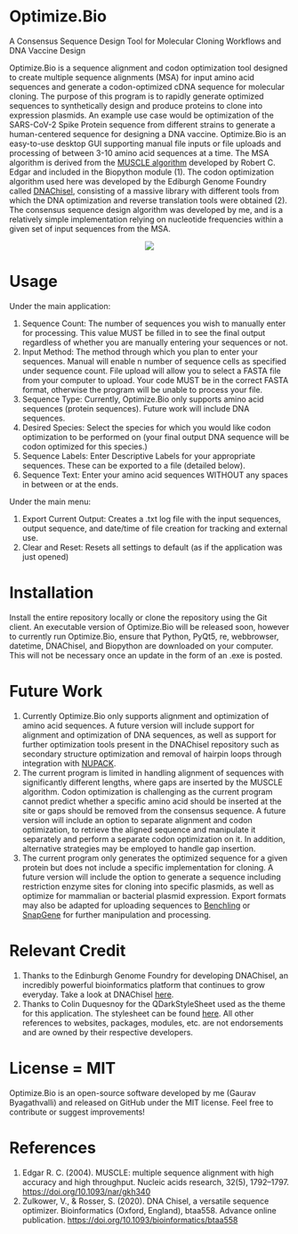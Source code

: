 # Optimize.Bio
A Consensus Sequence Design Tool for Molecular Cloning Workflows and DNA Vaccine Design

Optimize.Bio is a sequence alignment and codon optimization tool designed to create multiple sequence alignments (MSA) for input amino acid sequences and generate a codon-optimized cDNA sequence for molecular cloning. The purpose of this program is to rapidly generate optimized sequences to synthetically design and produce proteins to clone into expression plasmids. An example use case would be optimization of the SARS-CoV-2 Spike Protein sequence from different strains to generate a human-centered sequence for designing a DNA vaccine. Optimize.Bio is an easy-to-use desktop GUI supporting manual file inputs or file uploads and processing of between 3-10 amino acid sequences at a time. The MSA algorithm is derived from the [MUSCLE algorithm](https://biopython.org/docs/dev/api/Bio.Align.Applications.html) developed by Robert C. Edgar and included in the Biopython module (1). The codon optimization algorithm used here was developed by the Ediburgh Genome Foundry called [DNAChisel](https://github.com/Edinburgh-Genome-Foundry/DnaChisel), consisting of a massive library with different tools from which the DNA optimization and reverse translation tools were obtained (2). The consensus sequence design algorithm was developed by me, and is a relatively simple implementation relying on nucleotide frequencies within a given set of input sequences from the MSA. 

<p align="center">
  <img src="https://i.imgur.com/iXgN8dn.gif" />
</p>

# Usage
Under the main application:
1) Sequence Count: The number of sequences you wish to manually enter for processing. This value MUST be filled in to see the final output regardless of whether you are manually entering your sequences or not.
2) Input Method: The method through which you plan to enter your sequences. Manual will enable n number of sequence cells as specified under sequence count. File upload will allow you to select a FASTA file from your computer to upload. Your code MUST be in the correct FASTA format, otherwise the program will be unable to process your file.
3) Sequence Type: Currently, Optimize.Bio only supports amino acid sequences (protein sequences). Future work will include DNA sequences.
4) Desired Species: Select the species for which you would like codon optimization to be performed on (your final output DNA sequence will be codon optimized for this species.)
5) Sequence Labels: Enter Descriptive Labels for your appropriate sequences. These can be exported to a file (detailed below).
6) Sequence Text: Enter your amino acid sequences WITHOUT any spaces in between or at the ends. 

Under the main menu:
1) Export Current Output: Creates a .txt log file with the input sequences, output sequence, and date/time of file creation for tracking and external use.
2) Clear and Reset: Resets all settings to default (as if the application was just opened)

# Installation
Install the entire repository locally or clone the repository using the Git client. An executable version of Optimize.Bio will be released soon, however to currently run Optimize.Bio, ensure that Python, PyQt5, re, webbrowser, datetime, DNAChisel, and Biopython are downloaded on your computer. This will not be necessary once an update in the form of an .exe is posted. 


# Future Work
1) Currently Optimize.Bio only supports alignment and optimization of amino acid sequences. A future version will include support for alignment and optimization of DNA sequences, as well as support for further optimization tools present in the DNAChisel repository such as secondary structure optimization and removal of hairpin loops through integration with [NUPACK](http://www.nupack.org).
2) The current program is limited in handling alignment of sequences with significantly different lengths, where gaps are inserted by the MUSCLE algorithm. Codon optimization is challenging as the current program cannot predict whether a specific amino acid should be inserted at the site or gaps should be removed from the consensus sequence. A future version will include an option to separate alignment and codon optimization, to retrieve the aligned sequence and manipulate it separately and perform a separate codon optimization on it. In addition, alternative strategies may be employed to handle gap insertion.
3) The current program only generates the optimized sequence for a given protein but does not include a specific implementation for cloning. A future version will include the option to generate a sequence including restriction enzyme sites for cloning into specific plasmids, as well as optimize for mammalian or bacterial plasmid expression. Export formats may also be adapted for uploading sequences to [Benchling](https://www.benchling.com) or [SnapGene](https://www.snapgene.com) for further manipulation and processing.

# Relevant Credit
1) Thanks to the Edinburgh Genome Foundry for developing DNAChisel, an incredibly powerful bioinformatics platform that continues to grow everyday. Take a look at DNAChisel [here](https://github.com/Edinburgh-Genome-Foundry/DnaChisel).
2) Thanks to Colin Duquesnoy for the QDarkStyleSheet used as the theme for this application. The stylesheet can be found [here](https://github.com/ColinDuquesnoy/QDarkStyleSheet/blob/master/qdarkstyle/style.qss).
All other references to websites, packages, modules, etc. are not endorsements and are owned by their respective developers.

# License = MIT
Optimize.Bio is an open-source software developed by me (Gaurav Byagathvalli) and released on GitHub under the MIT license. Feel free to contribute or suggest improvements! 

# References 
1) Edgar R. C. (2004). MUSCLE: multiple sequence alignment with high accuracy and high throughput. Nucleic acids research, 32(5), 1792–1797. https://doi.org/10.1093/nar/gkh340
2) Zulkower, V., & Rosser, S. (2020). DNA Chisel, a versatile sequence optimizer. Bioinformatics (Oxford, England), btaa558. Advance online publication. https://doi.org/10.1093/bioinformatics/btaa558
